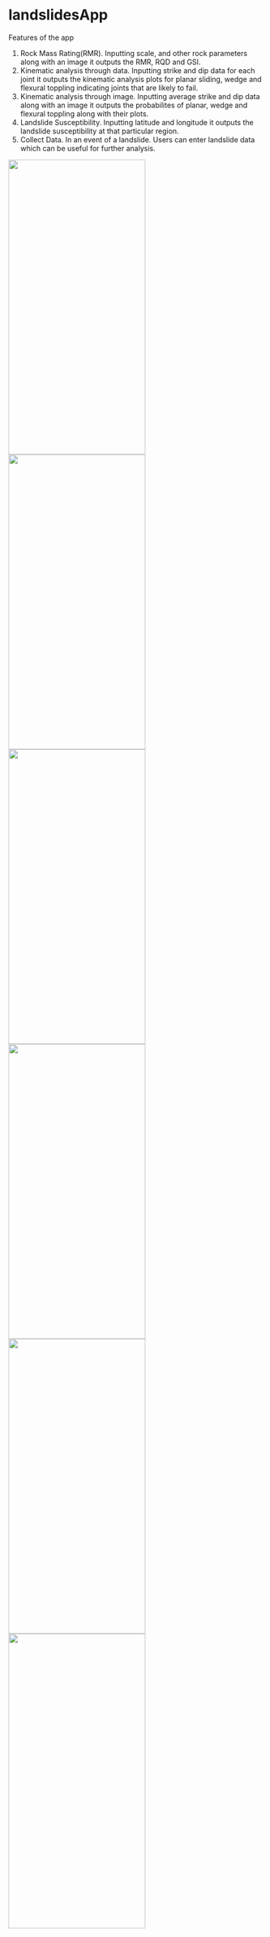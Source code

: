 # landslidesApp
Features of the app
1. Rock Mass Rating(RMR). Inputting scale, and other rock parameters along with an image it outputs the RMR, RQD and GSI.
2. Kinematic analysis through data. Inputting strike and dip data for each joint it outputs the kinematic analysis plots for planar sliding, wedge and flexural toppling indicating joints that are likely to fail.
3. Kinematic analysis through image. Inputting average strike and dip data along with an image it outputs the probabilites of planar, wedge and flexural toppling along with their plots.
4. Landslide Susceptibility. Inputting latitude and longitude it outputs the landslide susceptibility at that particular region.
5. Collect Data. In an event of a landslide. Users can enter landslide data which can be useful for further analysis.

<img src="https://user-images.githubusercontent.com/53003109/204235694-335c230e-c862-4360-9442-5df5ca6e172d.jpg" width="270" height="580">
<img src="https://user-images.githubusercontent.com/53003109/204235844-e4d71627-20d8-4c0e-a91d-421e3e78a914.jpg" width="270" height="580">
<img src="https://user-images.githubusercontent.com/53003109/204235857-e2513ce7-c229-480c-9c3d-39e06d2121ad.jpg" width="270" height="580">
<img src="https://user-images.githubusercontent.com/53003109/204235873-92fbb66a-b518-4536-a94e-d0d78284cbd0.jpg" width="270" height="580">
<img src="https://user-images.githubusercontent.com/53003109/204235906-dad56906-a211-416a-b824-1b0d594d9224.jpg" width="270" height="580">
<img src="https://user-images.githubusercontent.com/53003109/204235910-7652e90d-55a3-4917-97cb-c1b78cc370a6.jpg" width="270" height="580">



